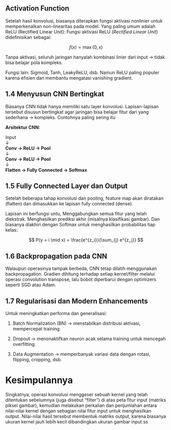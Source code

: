 ## Activation Function
Setelah hasil konvolusi, biasanya diterapkan fungsi aktivasi nonlinier untuk memperkenalkan non-linearitas pada model.
Yang paling umum adalah ReLU (Rectified Linear Unit):
Fungsi aktivasi ReLU (*Rectified Linear Unit*) didefinisikan sebagai:

$$
f(x) = \max(0, x)
$$

Tanpa aktivasi, seluruh jaringan hanyalah kombinasi linier dari input → tidak bisa belajar pola kompleks.

Fungsi lain: Sigmoid, Tanh, LeakyReLU, dsb.
Namun ReLU paling populer karena efisien dan membantu mengatasi vanishing gradient.

## 1.4 Menyusun CNN Bertingkat
Biasanya CNN tidak hanya memiliki satu layer konvolusi.
Lapisan-lapisan tersebut disusun bertingkat agar jaringan bisa belajar fitur dari yang sederhana → kompleks. Contohnya paling sering itu

**Arsitektur CNN:**

Input  
↓  
**Conv → ReLU → Pool**  
↓  
**Conv → ReLU → Pool**  
↓  
**Flatten → Fully Connected → Softmax**

## 1.5 Fully Connected Layer dan Output
Setelah beberapa tahap konvolusi dan pooling, feature map akan diratakan (flatten) dan dimasukkan ke lapisan fully connected (dense).

Lapisan ini berfungsi untu, Menggabungkan semua fitur yang telah diekstrak. Menghasilkan prediksi akhir (misalnya klasifikasi gambar). Dan biasanya diakhiri dengan Softmax untuk menghasilkan probabilitas tiap kelas:

$$
P(y = i \mid x) = \frac{e^{z_i}}{\sum_{j} e^{z_j}}
$$

## 1.6 Backpropagation pada CNN

Walaupun operasinya tampak berbeda, CNN tetap dilatih menggunakan backpropagation.
Gradien dihitung terhadap setiap kernel/filter melalui operasi convolution transpose, lalu bobot diperbarui dengan optimizers seperti SGD atau Adam.

## 1.7 Regularisasi dan Modern Enhancements

Untuk meningkatkan performa dan generalisasi:
1. Batch Normalization (BN) → menstabilkan distribusi aktivasi, mempercepat training.

2. Dropout → menonaktifkan neuron acak selama training untuk mencegah overfitting.

3. Data Augmentation → memperbanyak variasi data dengan rotasi, flipping, cropping, dsb.

# Kesimpulannya
Singkatnya, operasi konvolusi menggeser sebuah kernel yang telah ditentukan sebelumnya (juga disebut “filter”) di atas peta fitur input (matriks piksel gambar), kemudian melakukan perkalian dan penjumlahan antara nilai-nilai kernel dengan sebagian nilai fitur input untuk menghasilkan output. Nilai-nilai hasil tersebut membentuk matriks output, karena biasanya ukuran kernel jauh lebih kecil dibandingkan ukuran gambar input.ss